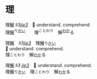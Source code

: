 
# <b>理</b>

理[解]() _li3[jie3]()_　🤔 understand. comprehend.   
理[解]()<sup>り[かい]()</sup>　　理<sup lang=zh-tw>ことわり</sup>　解<sup>[わか]()</sup>る   

理[解]()　_li3[jie3]()_　理[解]()`り`[`かい`]()  
🤔 understand. comprehend.   
理`ことわり`　解[`わか`]()る   

理[解]() _li3 [jie3]()_　🤔 understand. comprehend.   
理[解]()`り`[`かい`]()　理`ことわり`　解[`わか`]()る   



<!--


<big>論　　论　　📚[侖仑]()　　💬[言讠]()</big>   
<big>[理]()論　[理]()论</big>　_[li˩]() lun˥˩_　　　theory.   
<big>[討]()論　[讨]()论</big>　_[tao˩]() lun˥˩_　　discuss.   

<big>淪　　沦　　📚[侖仑]()　　💦[水氵]()</big>   
<big>淪[落]()　沦[落]()</big>　_lun˧˥ [luo˥˩]()_　　fall / sink.   
<big>淪[為]()　沦[为]()</big>　_lun˧˥ [wei˥˩]()_　　become.   






<big>[緊]()急</big>　_[gin3]()giv2_　urgent. emergency.   
<big>急[劇]()</big>　_giv2[gyh4]()_　sudden. rapid.
-->








